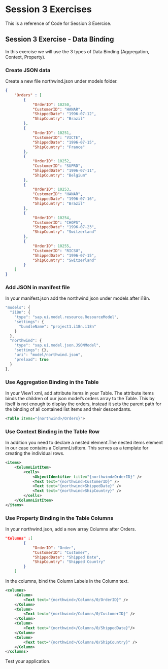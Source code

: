 # Session 3 Exercises 
This is a reference of Code for Session 3 Exercise.

## Session 3 Exercise - Data Binding
In this exercise we will use the 3 types of Data Binding (Aggregation, Context, Property).

### Create JSON data
Create a new file northwind.json under models folder.
```json
{
	"Orders" : [
		{
			"OrderID": 10250,
			"CustomerID": "HANAR",
			"ShippedDate": "1996-07-12",
			"ShipCountry": "Brazil"
		},
		{
			"OrderID": 10251,
			"CustomerID": "VICTE",
			"ShippedDate": "1996-07-15",
			"ShipCountry": "France"
		},
		{
			"OrderID": 10252,
			"CustomerID": "SUPRD",
			"ShippedDate": "1996-07-11",
			"ShipCountry": "Belgium"
		},
		{
			"OrderID": 10253,
			"CustomerID": "HANAR",
			"ShippedDate": "1996-07-16",
			"ShipCountry": "Brazil"
		},
		{
			"OrderID": 10254,
			"CustomerID": "CHOPS",
			"ShippedDate": "1996-07-23",
			"ShipCountry": "Switzerland"
		},
		{
			"OrderID": 10255,
			"CustomerID": "RICSU",
			"ShippedDate": "1996-07-15",
			"ShipCountry": "Switzerland"
		}
	]
}

```

### Add JSON in manifest file
In your manifest.json add the northwind json under models after i18n.
```js
"models": {
  "i18n": {
    "type": "sap.ui.model.resource.ResourceModel",
    "settings": {
      "bundleName": "project1.i18n.i18n"
    }
  },
  "northwind": {
    "type": "sap.ui.model.json.JSONModel",
    "settings": {},
    "uri": "model/northwind.json",
    "preload": true
  }
},
```

### Use Aggregation Binding in the Table  
In your View1 xml, add attribute items in your Table. The attribute items binds the children of our json model’s orders array to the Table. 
This by itself is not enough to display the orders, instead it sets the parent path for the binding of all contained list items and their descendants.
```xml
<Table items="{northwind>/Orders}">
```

### Use Context Binding in the Table Row
In addition you need to declare a nested element.The nested items element in our case contains a ColumnListItem. This serves as a template for creating the individual rows.
```xml
<items>
    <ColumnListItem>
        <cells>
            <ObjectIdentifier title="{northwind>OrderID}" />
            <Text text="{northwind>CustomerID}" />
            <Text text="{northwind>ShippedDate}" />
            <Text text="{northwind>ShipCountry}" />
        </cells>
    </ColumnListItem>
</items>
```

### Use Property Binding in the Table Columns
In your northwind.json, add a new array Columns after Orders.
```json
"Columns" :[
		{
			"OrderID": "Order",
			"CustomerID": "Customer",
			"ShippedDate": "Shipped Date",
			"ShipCountry": "Shipped Country"
		}
	]
```

In the columns, bind the Column Labels in the Column text.
```xml
<columns>
    <Column>
        <Text text="{northwind>/Columns/0/OrderID}" />
    </Column>
    <Column>
        <Text text="{northwind>/Columns/0/CustomerID}" />
    </Column>
    <Column>
        <Text text="{northwind>/Columns/0/ShippedDate}"/>
    </Column>
    <Column>
        <Text text="{northwind>/Columns/0/ShipCountry}" />
    </Column>
</columns>

```

Test your application. 
